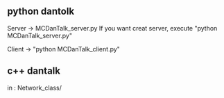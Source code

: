
## python dantolk
Server -> MCDanTalk_server.py
If you want creat server, execute "python MCDanTalk_server.py"

Client ->
"python MCDanTalk_client.py"

## c++ dantalk
in : Network_class/
